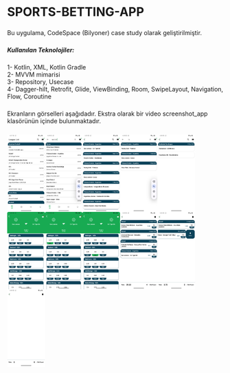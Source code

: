 <h1 align="left">SPORTS-BETTING-APP</h1>

###

<p align="left">Bu uygulama, CodeSpace (Bilyoner) case study olarak geliştirilmiştir.</p>

###

<h5 align="left">Kullanılan Teknolojiler:</h5>

###

<p align="left">1- Kotlin, XML, Kotlin Gradle<br>2- MVVM mimarisi<br>3- Repository, Usecase<br>4- Dagger-hilt, Retrofit, Glide, ViewBinding, Room, SwipeLayout, Navigation, Flow, Coroutine</p>

###

<p align="left">Ekranların görselleri aşağıdadır. Ekstra olarak bir video screenshot_app klasörünün içinde bulunmaktadır.</p>

###

###

<img align="left" height="180" src="https://github.com/swayni/SPORTS-BETTING-APP/blob/master/screenshot_app/Screenshot_page_1_v1.png"  />

###

<img align="left" height="180" src="https://github.com/swayni/SPORTS-BETTING-APP/blob/master/screenshot_app/Screenshot_page_1_v2.png"  />

###

<img align="left" height="180" src="https://github.com/swayni/SPORTS-BETTING-APP/blob/master/screenshot_app/Screenshot_page_2_v1.png"  />

###

<img align="left" height="180" src="https://github.com/swayni/SPORTS-BETTING-APP/blob/master/screenshot_app/Screenshot_page_2_v2.png"  />

###

<img align="left" height="180" src="https://github.com/swayni/SPORTS-BETTING-APP/blob/master/screenshot_app/Screenshot_page_2_v3.png"  />

###

<img align="left" height="180" src="https://github.com/swayni/SPORTS-BETTING-APP/blob/master/screenshot_app/Screenshot_page_3_v1.png"  />

###

<img align="left" height="180" src="https://github.com/swayni/SPORTS-BETTING-APP/blob/master/screenshot_app/Screenshot_page_3_v2.png"  />

###

<p></p>

###

<img align="left" height="180" src="https://github.com/swayni/SPORTS-BETTING-APP/blob/master/screenshot_app/Screenshot_page_3_v3.png"  />

###

<img align="left" height="180" src="https://github.com/swayni/SPORTS-BETTING-APP/blob/master/screenshot_app/Screenshot_page_4_v1.png"  />

###

<img align="left" height="180" src="https://github.com/swayni/SPORTS-BETTING-APP/blob/master/screenshot_app/Screenshot_page_4_v2.png"  />

###

<img align="left" height="180" src="https://github.com/swayni/SPORTS-BETTING-APP/blob/master/screenshot_app/Screenshot_page_4_v3.png"  />

###
